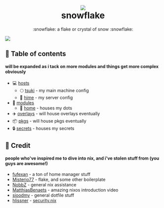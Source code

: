 <h1 align="center">
<img src="https://files.catbox.moe/vfk7m7.png"></img> <br>
snowflake
</h1>
<p align="center">:snowflake: a flake or crystal of snow :snowflake:</p>
<img src="https://files.catbox.moe/hqpr0u.png"></img>

## :open_book: Table of contents
#### will be expanded as i tack on more modules and things get more complex obviously
+ :computer: [hosts](hosts)
  - :full_moon: [tsuki](hosts/tsuki) - my main machine config
  - :princess: [hime](hosts/hime) - my server config
+ :electric_plug: [modules](modules)
  - :house_with_garden: [home](modules/home) - houses my dots
+ :airplane: [overlays](overlays) - will house overlays eventually
+ :package: [pkgs](pkgs) - will house pkgs eventually
+ 🔒 [secrets](secrets) - houses my secrets

## :busts_in_silhouette: Credit
#### people who've inspired me to dive into nix, and i've stolen stuff from (you guys are awesome!)
+ [fufexan](https://github.com/fufexan) - a ton of home manager stuff
+ [Misterio77](https://github.com/Misterio77) - flake, and some other boilerplate
+ [NobbZ](https://github.com/NobbZ) - general nix assistance
+ [MatthiasBenaets](https://github.com/MatthiasBenaets) - amazing nixos introduction video
+ [sioodmy](https://github.com/sioodmy) - general dotfile stuff
+ [hlissner](https://github.com/hlissner) - [security.nix](modules/security.nix)
